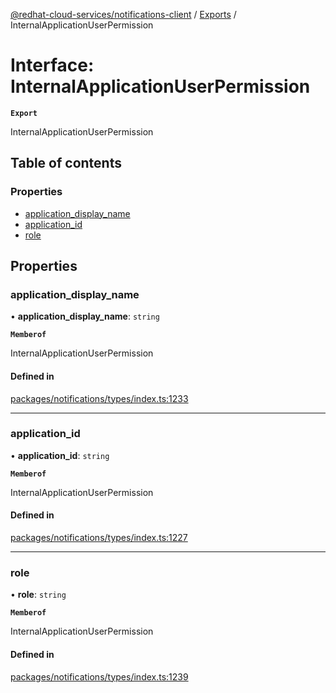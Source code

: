 [@redhat-cloud-services/notifications-client](../README.md) / [Exports](../modules.md) / InternalApplicationUserPermission

# Interface: InternalApplicationUserPermission

**`Export`**

InternalApplicationUserPermission

## Table of contents

### Properties

- [application\_display\_name](InternalApplicationUserPermission.md#application_display_name)
- [application\_id](InternalApplicationUserPermission.md#application_id)
- [role](InternalApplicationUserPermission.md#role)

## Properties

### application\_display\_name

• **application\_display\_name**: `string`

**`Memberof`**

InternalApplicationUserPermission

#### Defined in

[packages/notifications/types/index.ts:1233](https://github.com/RedHatInsights/javascript-clients/blob/main/packages/notifications/types/index.ts#L1233)

___

### application\_id

• **application\_id**: `string`

**`Memberof`**

InternalApplicationUserPermission

#### Defined in

[packages/notifications/types/index.ts:1227](https://github.com/RedHatInsights/javascript-clients/blob/main/packages/notifications/types/index.ts#L1227)

___

### role

• **role**: `string`

**`Memberof`**

InternalApplicationUserPermission

#### Defined in

[packages/notifications/types/index.ts:1239](https://github.com/RedHatInsights/javascript-clients/blob/main/packages/notifications/types/index.ts#L1239)
